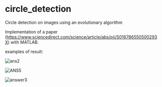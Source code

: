 # circle_detection
Circle detection on images using an evolutionary algorithm

Implementation of a paper (https://www.sciencedirect.com/science/article/abs/pii/S016786550500293X) with MATLAB.

examples of result:

![ans2](https://user-images.githubusercontent.com/52605366/235788503-39f0a8b4-8eda-4ae7-bc51-2b204b18f43e.png)

![ANS5](https://user-images.githubusercontent.com/52605366/235788674-af1c0134-d8c4-4a7f-b534-ddfccaa2bc2a.png)

![answer3](https://user-images.githubusercontent.com/52605366/235788691-aca648dc-cc8e-4e7c-a975-095cb5449a95.png)
